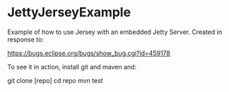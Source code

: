 # JettyJerseyExample
Example of how to use Jersey with an embedded Jetty Server.
Created in response to:

https://bugs.eclipse.org/bugs/show_bug.cgi?id=459178

To see it in action, install git and maven and:

git clone [repo]
cd repo
mvn test
